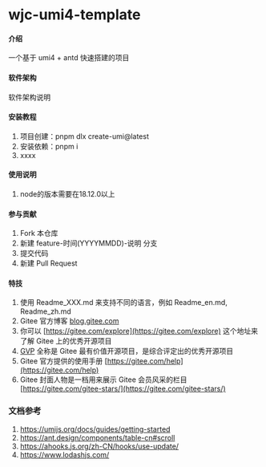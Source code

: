# wjc-umi4-template

#### 介绍

一个基于 umi4 + antd 快速搭建的项目

#### 软件架构

软件架构说明

#### 安装教程

1.  项目创建：pnpm dlx create-umi@latest
2.  安装依赖：pnpm i
3.  xxxx

#### 使用说明

1.  node的版本需要在18.12.0以上

#### 参与贡献

1.  Fork 本仓库
2.  新建 feature-时间(YYYYMMDD)-说明 分支
3.  提交代码
4.  新建 Pull Request

#### 特技

1.  使用 Readme_XXX.md 来支持不同的语言，例如 Readme_en.md, Readme_zh.md
2.  Gitee 官方博客 [blog.gitee.com](https://blog.gitee.com)
3.  你可以 [https://gitee.com/explore](https://gitee.com/explore) 这个地址来了解 Gitee 上的优秀开源项目
4.  [GVP](https://gitee.com/gvp) 全称是 Gitee 最有价值开源项目，是综合评定出的优秀开源项目
5.  Gitee 官方提供的使用手册 [https://gitee.com/help](https://gitee.com/help)
6.  Gitee 封面人物是一档用来展示 Gitee 会员风采的栏目 [https://gitee.com/gitee-stars/](https://gitee.com/gitee-stars/)

### 文档参考

1. https://umijs.org/docs/guides/getting-started
2. https://ant.design/components/table-cn#scroll
3. https://ahooks.js.org/zh-CN/hooks/use-update/
4. https://www.lodashjs.com/
